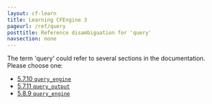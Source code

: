 ```yaml
---
layout: cf-learn
title: Learning CFEngine 3
pageurl: /ref/query
posttitle: Reference disambiguation for 'query'
navsection: none
---
```


The term 'query' could refer to several sections in the documentation. Please choose one:

- [5.7.10 <code>query_engine</code>](https://cfengine.com/manuals/cf3-Reference#query_engine-in-knowledge)
- [5.7.11 <code>query_output</code>](https://cfengine.com/manuals/cf3-Reference#query_output-in-knowledge)
- [5.8.9 <code>query_engine</code>](https://cfengine.com/manuals/cf3-Reference#query_engine-in-reporter)
